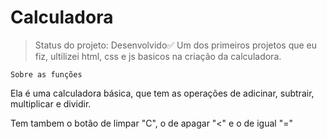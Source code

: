 # Calculadora

>Status do projeto: Desenvolvido✅
Um dos primeiros projetos que eu fiz, ultilizei html, css e js basicos na criação da calculadora.

```
Sobre as funções
```

Ela é uma calculadora básica, que tem as operações de adicinar, subtrair, multiplicar e dividir.

Tem tambem o botão de limpar "C", o de apagar "<" e o de igual "="
